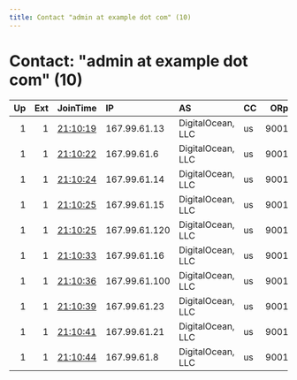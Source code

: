 ```yaml
---
title: Contact "admin at example dot com" (10)
---
```


# Contact: "admin at example dot com" (10)

|   Up |   Ext | JoinTime                                                                                            | IP            | AS                | CC   |   ORp |   Dirp | OS    | Version   | Nickname   |   eFamMembers |
|-----:|------:|:----------------------------------------------------------------------------------------------------|:--------------|:------------------|:-----|------:|-------:|:------|:----------|:-----------|--------------:|
|    1 |     1 | [21:10:19](https://metrics.torproject.org/rs.html#details/0997456478C067D7B294CA72D799C15B3AFE7EF0) | 167.99.61.13  | DigitalOcean, LLC | us   |  9001 |   9030 | Linux | 0.3.4.8   | darknode3  |             1 |
|    1 |     1 | [21:10:22](https://metrics.torproject.org/rs.html#details/FB6CBAED4288E84FDF29D467BC5C9746D4A057CE) | 167.99.61.6   | DigitalOcean, LLC | us   |  9001 |   9030 | Linux | 0.3.4.8   | darknode3  |             1 |
|    1 |     1 | [21:10:24](https://metrics.torproject.org/rs.html#details/247A87AC75990F717852E29CF957D5A445C80DFA) | 167.99.61.14  | DigitalOcean, LLC | us   |  9001 |   9030 | Linux | 0.3.4.8   | darknode3  |             1 |
|    1 |     1 | [21:10:25](https://metrics.torproject.org/rs.html#details/6D5B71E170BD81E1E623EA1EEBCE871F41207D59) | 167.99.61.15  | DigitalOcean, LLC | us   |  9001 |   9030 | Linux | 0.3.4.8   | darknode3  |             1 |
|    1 |     1 | [21:10:25](https://metrics.torproject.org/rs.html#details/F60CCE07022D1E9588023A3076B25C67537E9292) | 167.99.61.120 | DigitalOcean, LLC | us   |  9001 |   9030 | Linux | 0.3.4.8   | darknode3  |             1 |
|    1 |     1 | [21:10:33](https://metrics.torproject.org/rs.html#details/44C8AA863F8B44013EA68093E6791C2C25FD7EF9) | 167.99.61.16  | DigitalOcean, LLC | us   |  9001 |   9030 | Linux | 0.3.4.8   | darknode3  |             1 |
|    1 |     1 | [21:10:36](https://metrics.torproject.org/rs.html#details/27554EC3921C062B7E46C80EDF6A59183FEB5F6C) | 167.99.61.100 | DigitalOcean, LLC | us   |  9001 |   9030 | Linux | 0.3.4.8   | darknode3  |             1 |
|    1 |     1 | [21:10:39](https://metrics.torproject.org/rs.html#details/A2B1C66E0A5B44F90995B74B6CDB778071353E9E) | 167.99.61.23  | DigitalOcean, LLC | us   |  9001 |   9030 | Linux | 0.3.4.8   | darknode3  |             1 |
|    1 |     1 | [21:10:41](https://metrics.torproject.org/rs.html#details/03368D789F6EE19ACFA6BB3EF77D06277F6A2A27) | 167.99.61.21  | DigitalOcean, LLC | us   |  9001 |   9030 | Linux | 0.3.4.8   | darknode3  |             1 |
|    1 |     1 | [21:10:44](https://metrics.torproject.org/rs.html#details/45165ECC9CFDD13FE6E518FCEC7AC0BB45E869D6) | 167.99.61.8   | DigitalOcean, LLC | us   |  9001 |   9030 | Linux | 0.3.4.8   | darknode3  |             1 |
